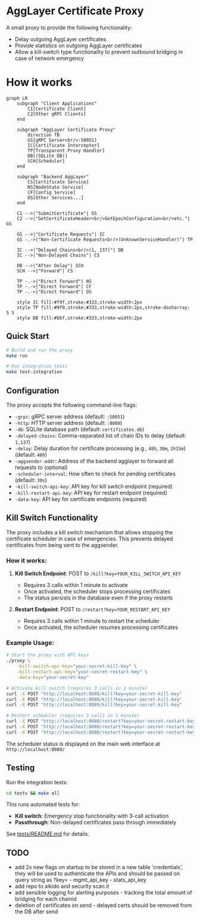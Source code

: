 # AggLayer Certificate Proxy
A small proxy to provide the following functionality:
- Delay outgoing AggLayer certificates
- Provide statistics on outgoing AggLayer certificates
- Allow a kill-switch type functionality to prevent outbound bridging in case of network emergency

# How it works

```mermaid
graph LR
    subgraph "Client Applications"
        C1[Certificate Client]
        C2[Other gRPC Clients]
    end
    
    subgraph "AggLayer Certificate Proxy"
        direction TB
        GS[gRPC Server<br/>:50051]
        IC[Certificate Interceptor]
        TP[Transparent Proxy Handler]
        DB[(SQLite DB)]
        SCH[Scheduler]
    end
    
    subgraph "Backend AggLayer"
        CS[Certificate Service]
        NS[NodeState Service]
        CF[Config Service]
        OS[Other Services...]
    end
    
    C1 -->|"SubmitCertificate"| GS
    C2 -->|"GetCertificateHeader<br/>GetEpochConfiguration<br/>etc."| GS
    
    GS -->|"Certificate Requests"| IC
    GS -.->|"Non-Certificate Requests<br/>(UnknownServiceHandler)"| TP
    
    IC -->|"Delayed Chains<br/>(1, 137)"| DB
    IC -->|"Non-Delayed Chains"| CS
    
    DB -->|"After Delay"| SCH
    SCH -->|"Forward"| CS
    
    TP -.->|"Direct Forward"| NS
    TP -.->|"Direct Forward"| CF
    TP -.->|"Direct Forward"| OS
    
    style IC fill:#f9f,stroke:#333,stroke-width:2px
    style TP fill:#9f9,stroke:#333,stroke-width:2px,stroke-dasharray: 5 5
    style DB fill:#bbf,stroke:#333,stroke-width:2px
```

## Quick Start

```bash
# Build and run the proxy
make run

# Run integration tests
make test-integration
```

## Configuration

The proxy accepts the following command-line flags:

- `-grpc`: gRPC server address (default: `:50051`)
- `-http`: HTTP server address (default: `:8080`)
- `-db`: SQLite database path (default: `certificates.db`)
- `-delayed-chains`: Comma-separated list of chain IDs to delay (default: `1,137`)
- `-delay`: Delay duration for certificate processing (e.g., `48h`, `30m`, `2h15m`) (default: `48h`)
- `-aggsender-addr`: Address of the backend agglayer to forward all requests to (optional)
- `-scheduler-interval`: How often to check for pending certificates (default: `30s`)
- `-kill-switch-api-key`: API key for kill switch endpoint (required)
- `-kill-restart-api-key`: API key for restart endpoint (required)
- `-data-key`: API key for certificate endpoints (required)

## Kill Switch Functionality

The proxy includes a kill switch mechanism that allows stopping the certificate scheduler in case of emergencies. This prevents delayed certificates from being sent to the aggsender.

### How it works:

1. **Kill Switch Endpoint**: POST to `/kill?key=YOUR_KILL_SWITCH_API_KEY`
   - Requires 3 calls within 1 minute to activate
   - Once activated, the scheduler stops processing certificates
   - The status persists in the database even if the proxy restarts

2. **Restart Endpoint**: POST to `/restart?key=YOUR_RESTART_API_KEY`
   - Requires 3 calls within 1 minute to restart the scheduler
   - Once activated, the scheduler resumes processing certificates

### Example Usage:

```bash
# Start the proxy with API keys
./proxy \
    -kill-switch-api-key="your-secret-kill-key" \
    -kill-restart-api-key="your-secret-restart-key" \
    -data-key="your-secret-key"

# Activate kill switch (requires 3 calls in 1 minute)
curl -X POST "http://localhost:8080/kill?key=your-secret-kill-key"
curl -X POST "http://localhost:8080/kill?key=your-secret-kill-key"
curl -X POST "http://localhost:8080/kill?key=your-secret-kill-key"

# Restart scheduler (requires 3 calls in 1 minute)
curl -X POST "http://localhost:8080/restart?key=your-secret-restart-key"
curl -X POST "http://localhost:8080/restart?key=your-secret-restart-key"
curl -X POST "http://localhost:8080/restart?key=your-secret-restart-key"
```

The scheduler status is displayed on the main web interface at `http://localhost:8080/`

## Testing

Run the integration tests:

```bash
cd tests && make all
```

This runs automated tests for:
- **Kill switch**: Emergency stop functionality with 3-call activation
- **Passthrough**: Non-delayed certificates pass through immediately

See [tests/README.md](tests/README.md) for details.

## TODO
- add 2x new flags on startup to be stored in a new table 'credentials', they will be used to authenticate the APIs and should be passed on query string as ?key=
		- mgmt_api_key
		- stats_api_key
- add repo to aikido and security scan it
- add sensible logging for alerting purposes - tracking the total amount of bridging for each chainid
- deletion of certificates on send - delayed certs should be removed from the DB after send
